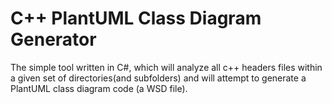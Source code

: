 # C++ PlantUML Class Diagram Generator

The simple tool written in C#, which will analyze all c++ headers files within a given set of directories(and subfolders) and will attempt to generate a PlantUML class diagram code (a WSD file).
